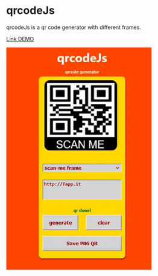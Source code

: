 # qrcodeJs

qrcodeJs is a qr code generator with different frames.

[Link DEMO](https://marcellopagano.github.io/qrcodejs/)

![readme](./readme.webp)